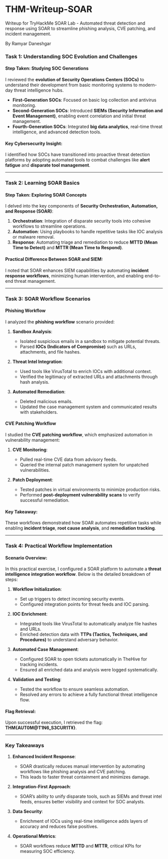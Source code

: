 # THM-Writeup-SOAR
Writeup for TryHackMe SOAR Lab - Automated threat detection and response using SOAR to streamline phishing analysis, CVE patching, and incident management.

By Ramyar Daneshgar


### **Task 1: Understanding SOC Evolution and Challenges**

#### **Step Taken: Studying SOC Generations**
I reviewed the **evolution of Security Operations Centers (SOCs)** to understand their development from basic monitoring systems to modern-day threat intelligence hubs. 

- **First-Generation SOCs**: Focused on basic log collection and antivirus monitoring.
- **Second-Generation SOCs**: Introduced **SIEMs (Security Information and Event Management)**, enabling event correlation and initial threat management.
- **Fourth-Generation SOCs**: Integrated **big data analytics**, real-time threat intelligence, and advanced detection tools.

#### **Key Cybersecurity Insight:**
I identified how SOCs have transitioned into proactive threat detection platforms by adopting automated tools to combat challenges like **alert fatigue** and **disparate tool management**.

---

### **Task 2: Learning SOAR Basics**

#### **Step Taken: Exploring SOAR Concepts**
I delved into the key components of **Security Orchestration, Automation, and Response (SOAR)**:

1. **Orchestration**: Integration of disparate security tools into cohesive workflows to streamline operations.
2. **Automation**: Using playbooks to handle repetitive tasks like IOC analysis or malware removal.
3. **Response**: Automating triage and remediation to reduce **MTTD (Mean Time to Detect)** and **MTTR (Mean Time to Respond)**.

#### **Practical Difference Between SOAR and SIEM**:
I noted that SOAR enhances SIEM capabilities by automating **incident response workflows**, minimizing human intervention, and enabling end-to-end threat management.

---

### **Task 3: SOAR Workflow Scenarios**

#### **Phishing Workflow**
I analyzed the **phishing workflow** scenario provided:

1. **Sandbox Analysis**:
   - Isolated suspicious emails in a sandbox to mitigate potential threats.
   - Parsed **IOCs (Indicators of Compromise)** such as URLs, attachments, and file hashes.

2. **Threat Intel Integration**:
   - Used tools like VirusTotal to enrich IOCs with additional context.
   - Verified the legitimacy of extracted URLs and attachments through hash analysis.

3. **Automated Remediation**:
   - Deleted malicious emails.
   - Updated the case management system and communicated results with stakeholders.

#### **CVE Patching Workflow**
I studied the **CVE patching workflow**, which emphasized automation in vulnerability management:

1. **CVE Monitoring**:
   - Pulled real-time CVE data from advisory feeds.
   - Queried the internal patch management system for unpatched vulnerabilities.

2. **Patch Deployment**:
   - Tested patches in virtual environments to minimize production risks.
   - Performed **post-deployment vulnerability scans** to verify successful remediation.

#### **Key Takeaway:**
These workflows demonstrated how SOAR automates repetitive tasks while enabling **incident triage**, **root cause analysis**, and **remediation tracking**.

---

### **Task 4: Practical Workflow Implementation**

#### **Scenario Overview**:
In this practical exercise, I configured a SOAR platform to automate a **threat intelligence integration workflow**. Below is the detailed breakdown of steps:

1. **Workflow Initialization**:
   - Set up triggers to detect incoming security events.
   - Configured integration points for threat feeds and IOC parsing.

2. **IOC Enrichment**:
   - Integrated tools like VirusTotal to automatically analyze file hashes and URLs.
   - Enriched detection data with **TTPs (Tactics, Techniques, and Procedures)** to understand adversary behavior.

3. **Automated Case Management**:
   - Configured SOAR to open tickets automatically in TheHive for tracking incidents.
   - Ensured all enriched data and analysis were logged systematically.

4. **Validation and Testing**:
   - Tested the workflow to ensure seamless automation.
   - Resolved any errors to achieve a fully functional threat intelligence flow.

#### **Flag Retrieval**:
Upon successful execution, I retrieved the flag: **THM{AUT0M@T1N6_S3CUR1T¥}**.

---

### **Key Takeaways**

1. **Enhanced Incident Response**:
   - SOAR drastically reduces manual intervention by automating workflows like phishing analysis and CVE patching.
   - This leads to faster threat containment and minimizes damage.

2. **Integration-First Approach**:
   - SOAR’s ability to unify disparate tools, such as SIEMs and threat intel feeds, ensures better visibility and context for SOC analysts.

3. **Data Security**:
   - Enrichment of IOCs using real-time intelligence adds layers of accuracy and reduces false positives.

4. **Operational Metrics**:
   - SOAR workflows reduce **MTTD** and **MTTR**, critical KPIs for measuring SOC efficiency.
